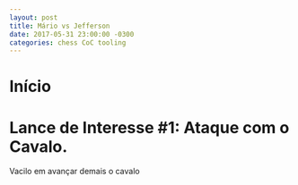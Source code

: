 ```yaml
---
layout: post
title: Mário vs Jefferson
date: 2017-05-31 23:00:00 -0300
categories: chess CoC tooling
---
```


# Início

# Lance de Interesse #1: Ataque com o Cavalo.

Vacilo em avançar demais o cavalo
